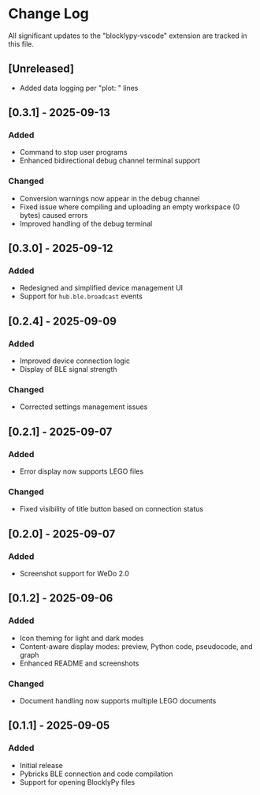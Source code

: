 # Change Log

All significant updates to the "blocklypy-vscode" extension are tracked in this file.

## [Unreleased]

- Added data logging per "plot: " lines

## [0.3.1] - 2025-09-13

### Added

- Command to stop user programs
- Enhanced bidirectional debug channel terminal support

### Changed

- Conversion warnings now appear in the debug channel
- Fixed issue where compiling and uploading an empty workspace (0 bytes) caused errors
- Improved handling of the debug terminal

## [0.3.0] - 2025-09-12

### Added

- Redesigned and simplified device management UI
- Support for `hub.ble.broadcast` events

## [0.2.4] - 2025-09-09

### Added

- Improved device connection logic
- Display of BLE signal strength

### Changed

- Corrected settings management issues

## [0.2.1] - 2025-09-07

### Added

- Error display now supports LEGO files

### Changed

- Fixed visibility of title button based on connection status

## [0.2.0] - 2025-09-07

### Added

- Screenshot support for WeDo 2.0

## [0.1.2] - 2025-09-06

### Added

- Icon theming for light and dark modes
- Content-aware display modes: preview, Python code, pseudocode, and graph
- Enhanced README and screenshots

### Changed

- Document handling now supports multiple LEGO documents

## [0.1.1] - 2025-09-05

### Added

- Initial release
- Pybricks BLE connection and code compilation
- Support for opening BlocklyPy files
